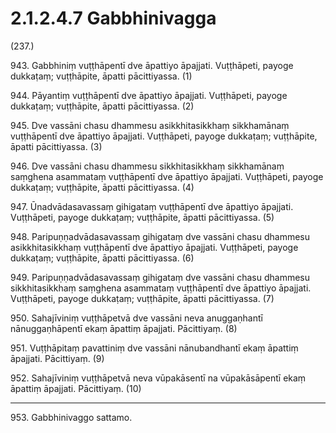 # 2.1.2.4.7 Gabbhinivagga

(237.)

943\. Gabbhiniṃ vuṭṭhāpentī dve āpattiyo āpajjati. Vuṭṭhāpeti, payoge dukkaṭaṃ; vuṭṭhāpite, āpatti pācittiyassa. (1)

944\. Pāyantiṃ vuṭṭhāpentī dve āpattiyo āpajjati. Vuṭṭhāpeti, payoge dukkaṭaṃ; vuṭṭhāpite, āpatti pācittiyassa. (2)

945\. Dve vassāni chasu dhammesu asikkhitasikkhaṃ sikkhamānaṃ vuṭṭhāpentī dve āpattiyo āpajjati. Vuṭṭhāpeti, payoge dukkaṭaṃ; vuṭṭhāpite, āpatti pācittiyassa. (3)

946\. Dve vassāni chasu dhammesu sikkhitasikkhaṃ sikkhamānaṃ saṃghena asammataṃ vuṭṭhāpentī dve āpattiyo āpajjati. Vuṭṭhāpeti, payoge dukkaṭaṃ; vuṭṭhāpite, āpatti pācittiyassa. (4)

947\. Ūnadvādasavassaṃ gihigataṃ vuṭṭhāpentī dve āpattiyo āpajjati. Vuṭṭhāpeti, payoge dukkaṭaṃ; vuṭṭhāpite, āpatti pācittiyassa. (5)

948\. Paripuṇṇadvādasavassaṃ gihigataṃ dve vassāni chasu dhammesu asikkhitasikkhaṃ vuṭṭhāpentī dve āpattiyo āpajjati. Vuṭṭhāpeti, payoge dukkaṭaṃ; vuṭṭhāpite, āpatti pācittiyassa. (6)

949\. Paripuṇṇadvādasavassaṃ gihigataṃ dve vassāni chasu dhammesu sikkhitasikkhaṃ saṃghena asammataṃ vuṭṭhāpentī dve āpattiyo āpajjati. Vuṭṭhāpeti, payoge dukkaṭaṃ; vuṭṭhāpite, āpatti pācittiyassa. (7)

950\. Sahajīviniṃ vuṭṭhāpetvā dve vassāni neva anuggaṇhantī nānuggaṇhāpentī ekaṃ āpattiṃ āpajjati. Pācittiyaṃ. (8)

951\. Vuṭṭhāpitaṃ pavattiniṃ dve vassāni nānubandhantī ekaṃ āpattiṃ āpajjati. Pācittiyaṃ. (9)

952\. Sahajīviniṃ vuṭṭhāpetvā neva vūpakāsentī na vūpakāsāpentī ekaṃ āpattiṃ āpajjati. Pācittiyaṃ. (10)

---

953\. Gabbhinivaggo sattamo.
